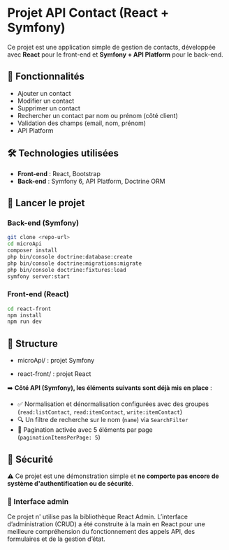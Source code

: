 # Projet API Contact (React + Symfony)

Ce projet est une application simple de gestion de contacts, développée avec **React** pour le front-end et **Symfony + API Platform** pour le back-end.

## 🔧 Fonctionnalités

- Ajouter un contact
- Modifier un contact
- Supprimer un contact
- Rechercher un contact par nom ou prénom (côté client)
- Validation des champs (email, nom, prénom)
- API Platform

## 🛠️ Technologies utilisées

- **Front-end** : React, Bootstrap
- **Back-end** : Symfony 6, API Platform, Doctrine ORM

## 🚀 Lancer le projet

### Back-end (Symfony)

```bash
git clone <repo-url>
cd microApi
composer install
php bin/console doctrine:database:create
php bin/console doctrine:migrations:migrate
php bin/console doctrine:fixtures:load
symfony server:start

```

### Front-end (React)

```bash
cd react-front
npm install
npm run dev
```


## 📁 Structure

* microApi/ : projet Symfony

* react-front/ : projet React


➡️ **Côté API (Symfony), les éléments suivants sont déjà mis en place** :

- ✅ Normalisation et dénormalisation configurées avec des groupes (`read:listContact`, `read:itemContact`, `write:itemContact`)
- 🔍 Un filtre de recherche sur le nom (`name`) via `SearchFilter`
- 📄 Pagination activée avec 5 éléments par page (`paginationItemsPerPage: 5`)



## 🔐 Sécurité

⚠️ Ce projet est une démonstration simple et **ne comporte pas encore de système d'authentification ou de sécurité**.



### 🧩 Interface admin

Ce projet n' utilise pas la bibliothèque React Admin. L’interface d’administration (CRUD) a été construite à la main en React pour une meilleure compréhension du fonctionnement des appels API, des formulaires et de la gestion d’état.




